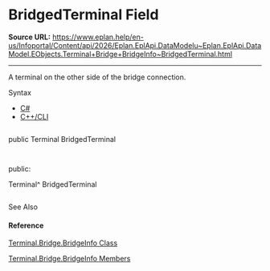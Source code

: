 # BridgedTerminal Field

**Source URL:** https://www.eplan.help/en-us/Infoportal/Content/api/2026/Eplan.EplApi.DataModelu~Eplan.EplApi.DataModel.EObjects.Terminal+Bridge+BridgeInfo~BridgedTerminal.html

---

A terminal on the other side of the bridge connection.

Syntax

- [C#](#i-syntax-CS)
- [C++/CLI](#i-syntax-CPP2005)

```
```
public Terminal BridgedTerminal
```
```

```
```
public:
Terminal^ BridgedTerminal
```
```



See Also

#### Reference

[Terminal.Bridge.BridgeInfo Class](Eplan.EplApi.DataModelu~Eplan.EplApi.DataModel.EObjects.Terminal+Bridge+BridgeInfo.html)
  
[Terminal.Bridge.BridgeInfo Members](Eplan.EplApi.DataModelu~Eplan.EplApi.DataModel.EObjects.Terminal+Bridge+BridgeInfo_members.html)